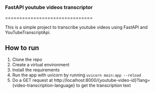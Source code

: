 ### FastAPI youtube videos transcriptor
===============================

This is a simple project to transcribe youtube videos using FastAPI and YouTubeTranscriptApi.

## How to run
1. Clone the repo
2. Create a virtual environment
3. Install the requirements
4. Run the app with uvicorn by running `uvicorn main:app --reload`
5. Do a GET request at http://localhost:8000/{youtube-video-id}?lang={video-transcription-language} to get the transcription text
